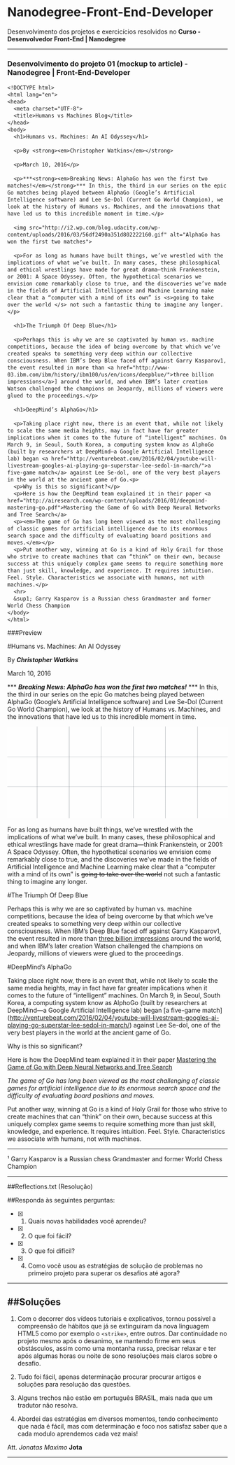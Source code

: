 # Nanodegree-Front-End-Developer

Desenvolvimento dos projetos e exercicícios resolvidos no **Curso - Desenvolvedor Front-End | Nanodegree**

---------------------------------------------------------------------------------------------------------------------


### Desenvolvimento do projeto 01 (mockup to article) - Nanodegree | Front-End-Developer

```
<!DOCTYPE html>
<html lang="en">
<head>
  <meta charset="UTF-8">
  <title>Humans vs Machines Blog</title>
</head>
<body>
  <h1>Humans vs. Machines: An AI Odyssey</h1>

  <p>By <strong><em>Christopher Watkins</em></strong>

  <p>March 10, 2016</p>

  <p>***<strong><em>Breaking News: AlphaGo has won the first two matches!</em></strong>*** In this, the third in our series on the epic Go matches being played between AlphaGo (Google’s Artificial Intelligence software) and Lee Se-Dol (Current Go World Champion), we look at the history of Humans vs. Machines, and the innovations that have led us to this incredible moment in time.</p>

  <img src="http://i2.wp.com/blog.udacity.com/wp-content/uploads/2016/03/56df2490a351d802222160.gif" alt="AlphaGo has won the first two matches">

  <p>For as long as humans have built things, we’ve wrestled with the implications of what we’ve built. In many cases, these philosophical and ethical wrestlings have made for great drama—think Frankenstein, or 2001: A Space Odyssey. Often, the hypothetical scenarios we envision come remarkably close to true, and the discoveries we’ve made in the fields of Artificial Intelligence and Machine Learning make clear that a “computer with a mind of its own” is <s>going to take over the world </s> not such a fantastic thing to imagine any longer.</p>

  <h1>The Triumph Of Deep Blue</h1>

  <p>Perhaps this is why we are so captivated by human vs. machine competitions, because the idea of being overcome by that which we’ve created speaks to something very deep within our collective consciousness. When IBM’s Deep Blue faced off against Garry Kasparov1, the event resulted in more than <a href="http://www-03.ibm.com/ibm/history/ibm100/us/en/icons/deepblue/">three billion impressions</a>] around the world, and when IBM’s later creation Watson challenged the champions on Jeopardy, millions of viewers were glued to the proceedings.</p>

  <h1>DeepMind’s AlphaGo</h1>

  <p>Taking place right now, there is an event that, while not likely to scale the same media heights, may in fact have far greater implications when it comes to the future of “intelligent” machines. On March 9, in Seoul, South Korea, a computing system know as AlphoGo (built by researchers at DeepMind—a Google Artificial Intelligence lab) began <a href="http://venturebeat.com/2016/02/04/youtube-will-livestream-googles-ai-playing-go-superstar-lee-sedol-in-march/">a five-game match</a> against Lee Se-dol, one of the very best players in the world at the ancient game of Go.<p>
  <p>Why is this so significant?</p>
  <p>Here is how the DeepMind team explained it in their paper <a href="http://airesearch.com/wp-content/uploads/2016/01/deepmind-mastering-go.pdf">Mastering the Game of Go with Deep Neural Networks and Tree Search</a>
  <p><em>The game of Go has long been viewed as the most challenging of classic games for artificial intelligence due to its enormous search space and the difficulty of evaluating board positions and moves.</em></p>
  <p>Put another way, winning at Go is a kind of Holy Grail for those who strive to create machines that can “think” on their own, because success at this uniquely complex game seems to require something more than just skill, knowledge, and experience. It requires intuition. Feel. Style. Characteristics we associate with humans, not with machines.</p>
  <hr>
  &sup1; Garry Kasparov is a Russian chess Grandmaster and former World Chess Champion
</body>
</html>
```
###Preview

#Humans vs. Machines: An AI Odyssey

By **_Christopher Watkins_**

March 10, 2016

*** **_Breaking News: AlphaGo has won the first two matches!_** *** In this, the third in our series on the epic Go matches being played between AlphaGo (Google’s Artificial Intelligence software) and Lee Se-Dol (Current Go World Champion), we look at the history of Humans vs. Machines, and the innovations that have led us to this incredible moment in time.</p>

![Gif Apresentação]( 	56df2490a351d802222160.gif)

For as long as humans have built things, we’ve wrestled with the implications of what we’ve built. In many cases, these philosophical and ethical wrestlings have made for great drama—think Frankenstein, or 2001: A Space Odyssey. Often, the hypothetical scenarios we envision come remarkably close to true, and the discoveries we’ve made in the fields of Artificial Intelligence and Machine Learning make clear that a “computer with a mind of its own” is ~~going to take over the world~~ not such a fantastic thing to imagine any longer.

#The Triumph Of Deep Blue

Perhaps this is why we are so captivated by human vs. machine competitions, because the idea of being overcome by that which we’ve created speaks to something very deep within our collective consciousness. When IBM’s Deep Blue faced off against Garry Kasparov1, the event resulted in more than [three billion impressions](http://www-03.ibm.com/ibm/history/ibm100/us/en/icons/deepblue/) around the world, and when IBM’s later creation Watson challenged the champions on Jeopardy, millions of viewers were glued to the proceedings.

#DeepMind’s AlphaGo

Taking place right now, there is an event that, while not likely to scale the same media heights, may in fact have far greater implications when it comes to the future of “intelligent” machines. On March 9, in Seoul, South Korea, a computing system know as AlphoGo (built by researchers at DeepMind—a Google Artificial Intelligence lab) began [a five-game match] (http://venturebeat.com/2016/02/04/youtube-will-livestream-googles-ai-playing-go-superstar-lee-sedol-in-march/) against Lee Se-dol, one of the very best players in the world at the ancient game of Go.

Why is this so significant?

Here is how the DeepMind team explained it in their paper [Mastering the Game of Go with Deep Neural Networks and Tree Search](http://airesearch.com/wp-content/uploads/2016/01/deepmind-mastering-go.pdf")

*The game of Go has long been viewed as the most challenging of classic games for artificial intelligence due to its enormous search space and the difficulty of evaluating board positions and moves.*

Put another way, winning at Go is a kind of Holy Grail for those who strive to create machines that can “think” on their own, because success at this uniquely complex game seems to require something more than just skill, knowledge, and experience. It requires intuition. Feel. Style. Characteristics we associate with humans, not with machines.

--------------------------------------------------------------------------------------------------------------------------------

&sup1; Garry Kasparov is a Russian chess Grandmaster and former World Chess Champion

------------------------------------------------------------------------------------------------------

##Reflections.txt (Resolução)

##Responda às seguintes perguntas:

- [x] 1. Quais novas habilidades você aprendeu?
- [x] 2. O que foi fácil?
- [x] 3. O que foi difícil?
- [x] 4. Como você usou as estratégias de solução de problemas no primeiro projeto para superar os desafios até agora?

-----------------------------------------------------------------------------------------------------------------------
##Soluções
------------------------------------------------------------------------------------------------------------------------

1. Com o decorrer dos vídeos tutoriais e explicativos, tornou possível a compreensão de hábitos que já se extinguiram da nova linguagem HTML5 como por exemplo o `<strike>`, entre outros. Dar continuidade no projeto mesmo após o desanimo, se mantendo firme em seus obstásculos, assim como uma montanha russa, precisar relaxar e ter após algumas horas ou noite de sono resoluções mais claros sobre o desafio.

2. Tudo foi fácil, apenas determinação procurar procurar artigos e soluções para resolução das questões.

3. Alguns trechos não estão em português BRASIL, mais nada que um tradutor não resolva.

4. Abordei das estratégias em diversos momentos, tendo conhecimento que nada é fácil, mas com determinação e foco nos satisfaz saber que a cada modulo aprendemos cada vez mais!

Att. *Jonatas Maximo* __Jota__


----------------------------------------------------------------------------------------------------------------------------
